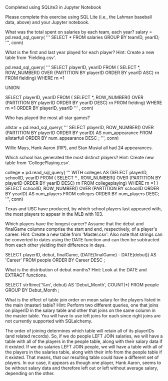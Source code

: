 Completed using SQLite3 in Jupyter Notebook

Please complete this exercise using SQL Lite (i.e., the Lahman baseball data, above) and your Jupyter notebook.

What was the total spent on salaries by each team, each year?
salary = pd.read_sql_query( ''' SELECT * FROM salaries GROUP BY teamID, yearID; ''', conn)

What is the first and last year played for each player? Hint: Create a new table from 'Fielding.csv'.

pd.read_sql_query(
'''
SELECT playerID, yearID
FROM (
SELECT *, ROW_NUMBER()
OVER (PARTITION BY playerID ORDER BY yearID ASC) rn
FROM fielding)
WHERE rn =1

UNION

SELECT playerID, yearID
FROM (
SELECT *, ROW_NUMBER()
OVER (PARTITION BY playerID ORDER BY yearID DESC) rn
FROM fielding)
WHERE rn =1
ORDER BY playerID, yearID
'''
, conn)

Who has played the most all star games?

allstar = pd.read_sql_query(
'''
SELECT playerID,
ROW_NUMBER() OVER (PARTITION BY playerID ORDER BY yearID) AS num_appearance
FROM allstarfull
ORDER BY num_appearance DESC
;
''',
conn)

Willie Mays, Hank Aaron (RIP), and Stan Musial all had 24 appearances.

Which school has generated the most distinct players? Hint: Create new table from 'CollegePlaying.csv'.

college = pd.read_sql_query(
'''
WITH colleges AS
(SELECT playerID, schoolID, yearID
FROM (
SELECT * , ROW_NUMBER()
OVER (PARTITION BY playerID ORDER BY yearID DESC) rn
FROM collegeplaying)
WHERE rn =1
)
SELECT schoolID,
ROW_NUMBER() OVER (PARTITION BY schoolID ORDER BY yearID) AS num_players
FROM colleges
ORDER BY num_players DESC;
''', conn)

Texas and USC have produced, by which school players last appeared with, the most players to appear in the MLB with 103.

Which players have the longest career? Assume that the debut and finalGame columns comprise the start and end, respectively, of a player's career. Hint: Create a new table from 'Master.csv'. Also note that strings can be converted to dates using the DATE function and can then be subtracted from each other yielding their difference in days.

SELECT
playerID, debut, finalGame,
(DATE(finalGame) - DATE(debut)) AS 'Career'
FROM people
ORDER BY Career DESC
;

What is the distribution of debut months? Hint: Look at the DATE and EXTRACT functions.

SELECT
strftime('%m', debut) AS 'Debut_Month',
COUNT(*)
FROM people
GROUP BY Debut_Month
;

What is the effect of table join order on mean salary for the players listed in the main (master) table? Hint: Perform two different queries, one that joins on playerID in the salary table and other that joins on the same column in the master table. You will have to use left joins for each since right joins are not currently supported with SQLalchemy.

The order of joining determines which table will retain all of its playerIDs (and related records). So, if we do people LEFT JOIN salaries, we will have a table with all of the players in the people table, along with their salary data if it existed. If we do salaries LEFT JOIN people, we will have a table with all of the players in the salaries table, along with their info from the people table if it existed. That means, that our resulting table could have a different set of players. In our case, it appears as though one player, Hank Aaron, seems to be without salary data and therefore left out or left without average salary, depending on the other.
